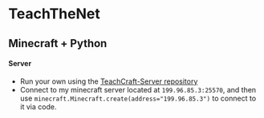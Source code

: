# TeachTheNet

## Minecraft + Python

#### Server

- Run your own using the [TeachCraft-Server repository](https://github.com/teachthenet/TeachCraft-Server)
- Connect to my minecraft server located at `199.96.85.3:25570`, and then use `minecraft.Minecraft.create(address="199.96.85.3")` to connect to it via code.
